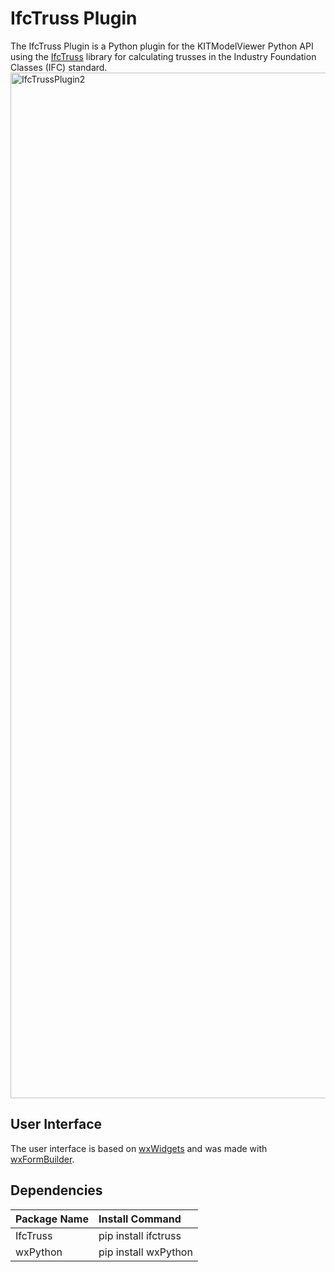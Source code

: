 # IfcTruss Plugin
The IfcTruss Plugin is a Python plugin for the KITModelViewer Python API using the [IfcTruss](https://github.com/IfcTruss/IfcTruss) library for calculating trusses in the Industry Foundation Classes (IFC) standard.
<img width="1641" alt="IfcTrussPlugin2" src="https://github.com/KIT-IAI/SDM_Plugin_IfcTruss/assets/7059379/0acaf10d-0b95-45e7-a4b4-ae8d659493d8">
## User Interface

The user interface is based on [wxWidgets](https://www.wxwidgets.org/) and was made with [wxFormBuilder](https://github.com/wxFormBuilder/wxFormBuilder).

## Dependencies

|Package Name         |Install Command                            |
|:---                 |:---                                       |
|IfcTruss             |pip install ifctruss	                      |
|wxPython             |pip install wxPython                       |
